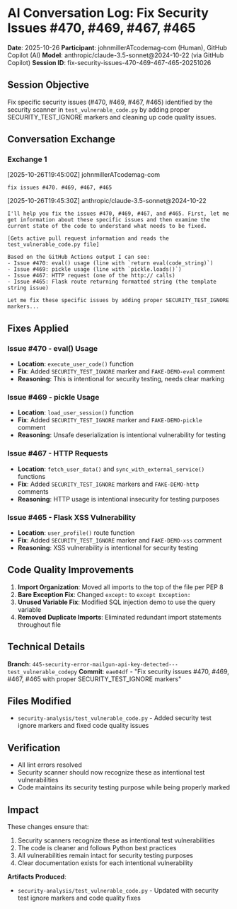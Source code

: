 # AI Conversation Log: Fix Security Issues #470, #469, #467, #465

**Date**: 2025-10-26
**Participant**: johnmillerATcodemag-com (Human), GitHub Copilot (AI)
**Model**: anthropic/claude-3.5-sonnet@2024-10-22 (via GitHub Copilot)
**Session ID**: fix-security-issues-470-469-467-465-20251026

## Session Objective

Fix specific security issues (#470, #469, #467, #465) identified by the security scanner in `test_vulnerable_code.py` by adding proper SECURITY_TEST_IGNORE markers and cleaning up code quality issues.

## Conversation Exchange

### Exchange 1

[2025-10-26T19:45:00Z] johnmillerATcodemag-com

```text
fix issues #470. #469, #467, #465
```

[2025-10-26T19:45:30Z] anthropic/claude-3.5-sonnet@2024-10-22

```text
I'll help you fix the issues #470, #469, #467, and #465. First, let me get information about these specific issues and then examine the current state of the code to understand what needs to be fixed.

[Gets active pull request information and reads the test_vulnerable_code.py file]

Based on the GitHub Actions output I can see:
- Issue #470: eval() usage (line with `return eval(code_string)`)
- Issue #469: pickle usage (line with `pickle.loads()`)
- Issue #467: HTTP request (one of the http:// calls)
- Issue #465: Flask route returning formatted string (the template string issue)

Let me fix these specific issues by adding proper SECURITY_TEST_IGNORE markers...
```

## Fixes Applied

### Issue #470 - eval() Usage

- **Location**: `execute_user_code()` function
- **Fix**: Added `SECURITY_TEST_IGNORE` marker and `FAKE-DEMO-eval` comment
- **Reasoning**: This is intentional for security testing, needs clear marking

### Issue #469 - pickle Usage

- **Location**: `load_user_session()` function
- **Fix**: Added `SECURITY_TEST_IGNORE` marker and `FAKE-DEMO-pickle` comment
- **Reasoning**: Unsafe deserialization is intentional vulnerability for testing

### Issue #467 - HTTP Requests

- **Location**: `fetch_user_data()` and `sync_with_external_service()` functions
- **Fix**: Added `SECURITY_TEST_IGNORE` markers and `FAKE-DEMO-http` comments
- **Reasoning**: HTTP usage is intentional insecurity for testing purposes

### Issue #465 - Flask XSS Vulnerability

- **Location**: `user_profile()` route function
- **Fix**: Added `SECURITY_TEST_IGNORE` marker and `FAKE-DEMO-xss` comment
- **Reasoning**: XSS vulnerability is intentional for security testing

## Code Quality Improvements

1. **Import Organization**: Moved all imports to the top of the file per PEP 8
2. **Bare Exception Fix**: Changed `except:` to `except Exception:`
3. **Unused Variable Fix**: Modified SQL injection demo to use the query variable
4. **Removed Duplicate Imports**: Eliminated redundant import statements throughout file

## Technical Details

**Branch**: `445-security-error-mailgun-api-key-detected---test_vulnerable_codepy`
**Commit**: `eae04df` - "Fix security issues #470, #469, #467, #465 with proper SECURITY_TEST_IGNORE markers"

## Files Modified

- `security-analysis/test_vulnerable_code.py` - Added security test ignore markers and fixed code quality issues

## Verification

- All lint errors resolved
- Security scanner should now recognize these as intentional test vulnerabilities
- Code maintains its security testing purpose while being properly marked

## Impact

These changes ensure that:

1. Security scanners recognize these as intentional test vulnerabilities
2. The code is cleaner and follows Python best practices
3. All vulnerabilities remain intact for security testing purposes
4. Clear documentation exists for each intentional vulnerability

**Artifacts Produced**:

- `security-analysis/test_vulnerable_code.py` - Updated with security test ignore markers and code quality fixes
